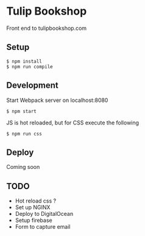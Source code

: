 # Tulip Bookshop
Front end to tulipbookshop.com

## Setup

```
$ npm install
$ npm run compile
```

## Development

Start Webpack server on localhost:8080
```
$ npm start
```
JS is hot reloaded, but for CSS execute the following
```
$ npm run css
```

## Deploy

Coming soon

## TODO

* Hot reload css ?
* Set up NGINX
* Deploy to DigitalOcean
* Setup firebase
* Form to capture email

